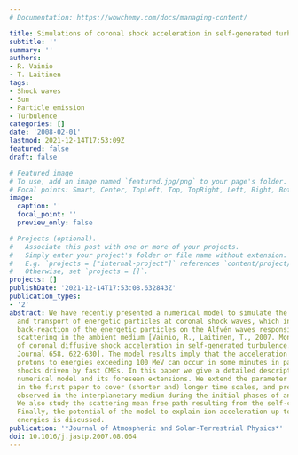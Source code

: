 ```yaml
---
# Documentation: https://wowchemy.com/docs/managing-content/

title: Simulations of coronal shock acceleration in self-generated turbulence
subtitle: ''
summary: ''
authors:
- R. Vainio
- T. Laitinen
tags:
- Shock waves
- Sun
- Particle emission
- Turbulence
categories: []
date: '2008-02-01'
lastmod: 2021-12-14T17:53:09Z
featured: false
draft: false

# Featured image
# To use, add an image named `featured.jpg/png` to your page's folder.
# Focal points: Smart, Center, TopLeft, Top, TopRight, Left, Right, BottomLeft, Bottom, BottomRight.
image:
  caption: ''
  focal_point: ''
  preview_only: false

# Projects (optional).
#   Associate this post with one or more of your projects.
#   Simply enter your project's folder or file name without extension.
#   E.g. `projects = ["internal-project"]` references `content/project/deep-learning/index.md`.
#   Otherwise, set `projects = []`.
projects: []
publishDate: '2021-12-14T17:53:08.632843Z'
publication_types:
- '2'
abstract: We have recently presented a numerical model to simulate the acceleration
  and transport of energetic particles at coronal shock waves, which includes the
  back-reaction of the energetic particles on the Alfvén waves responsible for their
  scattering in the ambient medium [Vainio, R., Laitinen, T., 2007. Monte Carlo simulations
  of coronal diffusive shock acceleration in self-generated turbulence. Astrophysical
  Journal 658, 622-630]. The model results imply that the acceleration of energetic
  protons to energies exceeding 100 MeV can occur in some minutes in parallel coronal
  shocks driven by fast CMEs. In this paper we give a detailed description of the
  numerical model and its foreseen extensions. We extend the parameter study presented
  in the first paper to cover (shorter and) longer time scales, and present the intensities
  observed in the interplanetary medium during the initial phases of an SEP event.
  We also study the scattering mean free path resulting from the self-consistent computations.
  Finally, the potential of the model to explain ion acceleration up to relativistic
  energies is discussed.
publication: '*Journal of Atmospheric and Solar-Terrestrial Physics*'
doi: 10.1016/j.jastp.2007.08.064
---
```

